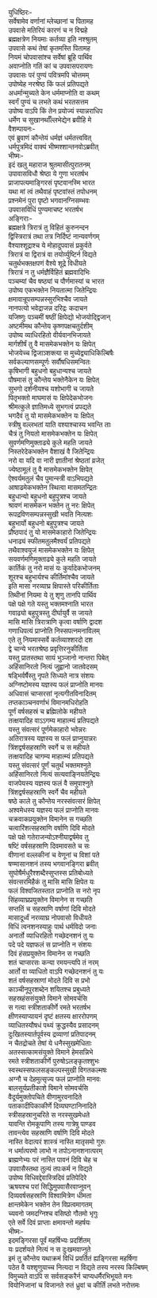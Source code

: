युधिष्ठिरः-  
सर्वेषामेव वर्णानां म्लेच्छानां च पितामह  
उपवासे मतिरियं कारणं च न विद्महे  
ब्रह्मक्षत्रेण नियमाः कर्तव्या इति नश्श्रुतम्  
उपवासे कथं तेषां कृतमस्ति पितामह  
नियमं चोपवासांश्च सर्वेषां ब्रूहि पार्थिव  
अवाप्नोति गतिं कां च उपवासपरायणः  
उपवासः परं पुण्यं पवित्रमपि चोत्तमम्  
उपोष्येह नरश्रेष्ठ किं फलं प्रतिपद्यते  
अधर्मान्मुच्यते केन धर्ममाप्नोति वा कथम्  
स्वर्गं पुण्यं च लभते कथं भरतसत्तम  
उपोष्य वाऽपि किं तेन प्रयोज्यं स्यान्नराधिप  
धर्मेण च सुखानर्थाँल्लभेद्येन ब्रवीहि मे  
वैशम्पायनः-  
एवं ब्रुवाणं कौन्तेयं धर्मज्ञं धर्मतत्त्ववित्  
धर्मपुत्रमिदं वाक्यं भीष्मश्शान्तनवोऽब्रवीत्  
भीष्मः-  
इदं खलु महाराज श्रुतमासीत्पुरातनम्  
उपावासविधौ श्रेष्ठा ये  गुणा भरतर्षभ  
प्राजापत्यमाङ्गिरसं पृष्टवानस्मि भारत  
यथा मां त्वं तथैवाहं पृष्टवांस्तं तपोधनम्  
प्रश्नमेनं पुरा पृष्टो भगवानग्निसम्भवः  
उपवासविधिं पुण्यमाचष्ट भरतर्षभ  
अङ्गिराः-  
ब्रह्मक्षत्रे त्रिरात्रं तु विहितं कुरुनन्दन  
द्विस्त्रिरात्रं तथा तत्र निर्दिष्टं नान्यवर्णगम्  
वैश्याश्शूद्राश्च ये मोहादुपवासं प्रकुर्वते  
त्रिरात्रं वा द्विरात्रं वा तयोर्व्युष्टिर्न विद्यते  
चतुर्थभक्तक्षपणं वैश्ये शूद्रे विधीयते  
त्रिरात्रं न तु धर्मज्ञैर्विहितं ब्रह्मवादिभिः  
पञ्चम्यां चैव षष्ठ्यां च पौर्णमास्यां च भारत  
उपोष्य एकभक्तेन नियतात्मा जितेन्द्रियः  
क्षमावान्रूपसम्पन्नस्सुरभिश्चैव जायते  
नानपत्यो भवेद्राजन्न दरिद्रः कदाचन  
यजिष्णुः पञ्चमीं षष्ठीं क्षिपेद्यो भोजयोद्द्विजान्  
अष्टमीमथ कौन्तेय कृष्णपक्षचतुर्दशीम्  
उपोष्य व्याधिरहितो वीर्यवानभिजायते  
मार्गशीर्षं तु वै मासमेकभक्तेन यः क्षिपेत्  
भोजयेच्च द्विजाञ्शक्त्या स मुच्येद्व्याधिकिल्बिषैः  
सर्वकल्याणसम्पूर्णः सर्वौषधिसमन्वितः  
कृषिभागी बहुधनो बहुधान्यश्च जायते  
पौषमासं तु कौन्तेय भक्तेनैकेन यः क्षिपेत्  
सुभगो दर्शनीयश्च यशोभागी च जायते  
पितृभक्तो माघमासं यः क्षिपेदेकभोजनः  
श्रीमत्कुले ज्ञातिमध्ये सुभगत्वं प्रपद्यते  
भगदैवं तु यो मासमेकभक्तेन यः क्षिपेत्  
स्त्रीषु वल्लभतां याति वश्याश्चास्य भवन्ति ताः  
चैत्रं तु नियतो मासमेकभक्तेन यः क्षिपेत्  
सुवर्णमणिमुक्ताढ्ये कुले महति जायते  
निस्तरेदेकभक्तेन वैशाखं वै जितेन्द्रियः  
नरो वा यदि वा नारी ज्ञातीनां श्रेष्ठतां व्रजेत्  
ज्येष्ठामूलं तु वै मासमेकभक्तेन क्षिपेत्  
ऐश्वर्यमतुलं चैव पुमान्स्त्री वाऽभिपद्यते  
आषाढमेकभक्तेन स्थित्वा मासमतन्द्रितः  
बहुधान्यो बहुधनो बहुपुत्रश्च जायते  
श्रावणं मासमेकन भक्तेन तु नरः क्षिपेत्  
रूपद्रविणसम्पन्नस्सुखी भवति नित्यशः  
बहुभार्यो बहुधनो बहुपुत्रश्च जायते  
प्रौष्ठपादं तु यो मासमेकाहारो जितेन्द्रियः  
धनाढ्यं स्फीतमतुलमैश्वर्यं प्रतिपद्यते  
तथैवाश्वयुजं मासमेकभक्तेन यः क्षिपेत्  
सयवर्णमणिमुक्ताढ्ये कुले महति जायते  
कार्तिकं तु नरो मासं यः कुर्यादेकभोजनम्  
शूरश्च बहुभार्यश्च कीर्तिमांश्चैव जायते  
इति मासा नरव्याघ्र क्षिपास्ते परिकीर्तिताः  
तिथीनां नियमा ये तु शृणु तानपि पार्थिव  
पक्षे पक्षे गते यस्तु भक्तमश्नाति भारत  
गवाढ्यो बहुपुत्रस्तु दीर्घायुर्वै स जायते  
मासि मासि त्रिरात्राणि कृत्वा वर्षाणि द्वादश  
गणाधिपत्यं प्राप्नोति निस्सपत्नमनाविलम्  
एते तु नियमास्सर्वे कर्तव्याश्शरदो दश  
द्वे चान्ये भरतश्रेष्ठ प्रवृत्तिरनुकीर्तिता  
यस्तु प्रातस्तथा सायं भुञ्जानो नान्तरा पिबेत्  
अहिंसानिरतो नित्यं जुह्वानो जातवेदसम्  
षड्भिर्वर्षैस्तु नृपते सिध्यते नात्र संशयः  
अग्निष्टोमस्य यज्ञस्य फलं प्राप्नोति मानवः  
अधिवासं चाप्सरसां नृत्यगीतविनादितम्  
तप्तकाञ्चनवर्णाभं विमानमधिरोहति  
पूर्णं वर्षसहस्रं च ब्रह्मिलोके महीयते  
तत्क्षयादिह वाऽऽगम्य माहात्म्यं प्रतिपद्यते  
यस्तु संवत्सरं पूर्णमेकाहारो भवेन्नरः  
अतिरात्रस्य यज्ञस्य स फलं प्राप्नुयान्नरः  
त्रिंशद्वर्षसहस्राणि स्वर्गे च स महीयते  
तत्क्षयादिह चागम्य माहात्म्यं प्रतिपद्यते  
यस्तु संवत्सरं पूर्णं चतुर्थं भक्तमश्नुते  
अहिंसानिरतो नित्यं सत्यवाङ्नियतेन्द्रियः  
वाजपेयस्य यज्ञस्य फलं वै समुपाश्नुते  
त्रिंशद्वर्षसहस्राणि स्वर्गे चैव महीयते  
षष्ठे काले तु कौन्तेय नरस्संवत्सरं क्षिपेत्  
अश्वमेधस्य यज्ञस्य फलं प्राप्नोति मानवः  
चक्रवाकप्रयुक्तेन विमानेन स गच्छति  
चत्वारिंशत्सहस्राणि वर्षाणि दिवि मोदते  
पक्षे पक्षे गतेराजन्योऽश्नीयाद्वर्षमेव तु  
षष्टिं वर्षसहस्राणि दिवमावसते च सः  
वीणानां वल्लकीनां च वेणूनां च विशां पते  
षण्मासानशनं तस्य भगवानङ्गिरा ब्रवीत्  
सुघोषैर्मधुरैश्शब्दैस्सुप्तस्स प्रतिबोध्यते  
संवत्सरमिहैकं तु मासि मासि क्षिपेत यः  
फलं विश्वजितस्तात प्राप्नोति स नरो नृप  
सिंहव्याघ्रप्रयुक्तेन विमानेन स गच्छति  
सप्ततिं च सहस्राणि वर्षाणां दिवि मोदते  
मासादूर्ध्वं नरव्याघ्र नोपवासो विधीयते  
विधिं त्वनशनस्याहुः पार्थ धर्मविदो जनाः  
अनार्तो व्याधिरहितो गच्छेदनशनं तु यः  
पदे पदे यज्ञफलं स प्राप्नोति न संशयः  
दिवं हंसप्रयुक्तेन विमानेन स गच्छति  
शतं चाप्सरसः कन्या रमयन्त्यपि तं नरम्   
आर्तो वा व्याधितो वाऽपि गच्छेदनशनं तु यः  
शतं वर्षसहस्राणां मोदते दिवि स प्रभो  
काञ्चीनूपुरशब्देन शयितश्च प्रबुध्यते  
सहस्रहंससंयुक्ते विमाने सोमवर्चसि  
स गत्वा स्त्रीशताकीर्णे रमते भरतर्षभ  
क्षीणस्याप्यायनं दृष्टं क्षतस्य क्षाररोपणम्  
व्याधितस्यौषधं पथ्यं क्रुद्धस्यैव प्रसादनम्  
दुःखितस्यार्तपूर्वस्य द्रव्याणां प्रतिपादनम्  
न चैतद्रोचते तेषां ये धनैस्सुखमेधिताः  
अतस्सत्कामसंयुक्ते विमाने हेमसन्निभे  
रमते स्त्रीशताकीर्णे पुरुषोऽलङ्कृतश्शुभः  
स्वस्थस्सफलसङ्कल्पस्सुखी विगतकल्मषः  
अग्नौ च देहमुत्सृज्य फलं प्राप्नोति मानवः  
बालसूर्यप्रतीकाशे विमाने सोमवर्चसि  
वैदूर्यमुक्तोपचिते वीणामुरवनादिते  
पताकादीपिकाकीर्णे दिव्यघण्टानिनादिते  
स्त्रीसहस्रानुचरिते स नरस्सुखमेधते  
यावन्ति रोमकूपाणि तस्य गात्रेषु पाण्डव  
तावन्त्येव सहस्राणि वर्षाणि दिवि मोदते  
नास्ति वेदात्परं शास्त्रं नास्ति मातृसमो गुरुः  
न धर्मात्परमो लाभो न तपोऽनानशनात्परम्  
ब्राह्मणेभ्यः परं नास्ति पावनं दिवि चेह च  
उपवासैस्तथा तुल्यं तपःकर्म न विद्यते  
उपोष्य विधिवद्देवास्त्रिदिवं प्रतिपेदिरे  
ऋषयश्च परां सिद्धिमुपवासैरवाप्नुवन्  
दिव्यवर्षसहस्राणि विश्वामित्रेण धीमता  
क्षान्तमेकेन भक्तेन तेन विप्रत्वमागतम्  
च्यवनो जमदग्निश्च वसिष्ठो गौतमो भृगुः  
एते सर्वे दिवं प्राप्ताः क्षमावन्तो महर्षयः  
भीष्मः-  
इदमङ्गिरसा पूर्वं महर्षिभ्यः प्रदर्शितम्  
यः प्रदर्शयते नित्यं न स दुःखमवाप्नुते  
इमं तु कौन्तेय यथाक्रमं विधिं प्रवर्तितं ह्यङ्गिरसा महर्षिणा  
पठेत वै यश्शृणुयाच्च नित्यदा न विद्यते तस्य नरस्य किल्बिषम्  
विमुच्यते वाऽपि स सर्वसङ्करैर्न चाप्यधर्मैरभिभूयते मनः  
वियोनिजानां च विजानते रुतं ध्रुवां च कीर्तिं लभते नरोत्तमः   
